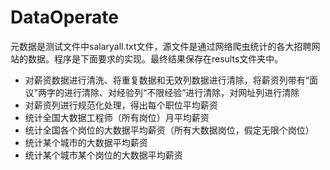 # DataOperate
元数据是测试文件中salaryall.txt文件，源文件是通过网络爬虫统计的各大招聘网站的数据。程序是下面要求的实现。最终结果保存在results文件夹中。
- 对薪资数据进行清洗、将重复数据和无效列数据进行清除，将薪资列带有“面议”两字的进行清除、对经验列“不限经验”进行清除，对网址列进行清除
- 对薪资列进行规范化处理，得出每个职位平均薪资
- 统计全国大数据工程师（所有岗位）月平均薪资
- 统计全国各个岗位的大数据平均薪资（所有大数据岗位，假定无限个岗位）
- 统计某个城市的大数据平均薪资
- 统计某个城市某个岗位的大数据平均薪资

